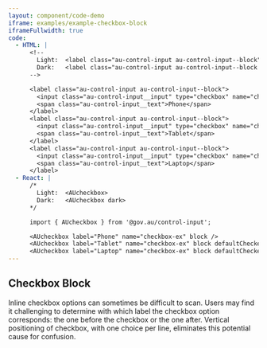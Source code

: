 ```yaml
---
layout: component/code-demo
iframe: examples/example-checkbox-block
iframeFullwidth: true
code:
  - HTML: |
      <!--
        Light:  <label class="au-control-input au-control-input--block">
        Dark:   <label class="au-control-input au-control-input--block au-control-input--dark">
      -->

      <label class="au-control-input au-control-input--block">
        <input class="au-control-input__input" type="checkbox" name="checkbox-ex">
        <span class="au-control-input__text">Phone</span>
      </label>
      <label class="au-control-input au-control-input--block">
        <input class="au-control-input__input" type="checkbox" name="checkbox-ex" checked>
        <span class="au-control-input__text">Tablet</span>
      </label>
      <label class="au-control-input au-control-input--block">
        <input class="au-control-input__input" type="checkbox" name="checkbox-ex" checked>
        <span class="au-control-input__text">Laptop</span>
      </label>
  - React: |
      /*
        Light:  <AUcheckbox>
        Dark:   <AUcheckbox dark>
      */

      import { AUcheckbox } from '@gov.au/control-input';

      <AUcheckbox label="Phone" name="checkbox-ex" block />
      <AUcheckbox label="Tablet" name="checkbox-ex" block defaultChecked />
      <AUcheckbox label="Laptop" name="checkbox-ex" block defaultChecked />
---
```

## Checkbox Block

Inline checkbox options can sometimes be difficult to scan. Users may find it challenging to determine with which label the checkbox option corresponds: the one before the checkbox or the one after. Vertical positioning of checkbox,  with one choice per line, eliminates this potential cause for confusion.


